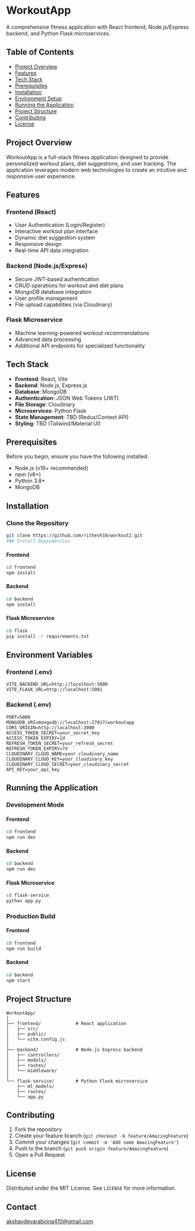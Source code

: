 ﻿# WorkoutApp

A comprehensive fitness application with React frontend, Node.js/Express backend, and Python Flask microservices.

## Table of Contents
- [Project Overview](#project-overview)
- [Features](#features)
- [Tech Stack](#tech-stack)
- [Prerequisites](#prerequisites)
- [Installation](#installation)
- [Environment Setup](#environment-variables)
- [Running the Application](#running-the-application)
- [Project Structure](#project-structure)
- [Contributing](#contributing)
- [License](#license)

## Project Overview

WorkoutApp is a full-stack fitness application designed to provide personalized workout plans, diet suggestions, and user tracking. The application leverages modern web technologies to create an intuitive and responsive user experience.

## Features

### Frontend (React)
- User Authentication (Login/Register)
- Interactive workout plan interface
- Dynamic diet suggestion system
- Responsive design
- Real-time API data integration

### Backend (Node.js/Express)
- Secure JWT-based authentication
- CRUD operations for workout and diet plans
- MongoDB database integration
- User profile management
- File upload capabilities (via Cloudinary)

### Flask Microservice
- Machine learning-powered workout recommendations
- Advanced data processing
- Additional API endpoints for specialized functionality

## Tech Stack

- **Frontend**: React, Vite
- **Backend**: Node.js, Express.js
- **Database**: MongoDB
- **Authentication**: JSON Web Tokens (JWT)
- **File Storage**: Cloudinary
- **Microservices**: Python Flask
- **State Management**: TBD (Redux/Context API)
- **Styling**: TBD (Tailwind/Material UI)

## Prerequisites

Before you begin, ensure you have the following installed:
- Node.js (v16+ recommended)
- npm (v8+)
- Python 3.8+
- MongoDB

## Installation

### Clone the Repository
```bash
git clone https://github.com/rithesh10/workout2.git
### Install Dependencies
```
#### Frontend
```bash
cd frontend
npm install
```

#### Backend
```bash
cd backend
npm install
```

#### Flask Microservice
```bash
cd flask
pip install -r requirements.txt
```

## Environment Variables

### Frontend (.env)
```
VITE_BACKEND_URL=http://localhost:5000
VITE_FLASK_URL=http://localhost:5001
```

### Backend (.env)
```
PORT=5000
MONGODB_URI=mongodb://localhost:27017/workoutapp
CORS_ORIGIN=http://localhost:3000
ACCESS_TOKEN_SECRET=your_secret_key
ACCESS_TOKEN_EXPIRY=1d
REFRESH_TOKEN_SECRET=your_refresh_secret
REFRESH_TOKEN_EXPIRY=7d
CLOUDINARY_CLOUD_NAME=your_cloudinary_name
CLOUDINARY_CLOUD_KEY=your_cloudinary_key
CLOUDINARY_CLOUD_SECRET=your_cloudinary_secret
API_KEY=your_api_key
```

## Running the Application

### Development Mode

#### Frontend
```bash
cd frontend
npm run dev
```

#### Backend
```bash
cd backend
npm run dev
```

#### Flask Microservice
```bash
cd flask-service
python app.py
```

### Production Build

#### Frontend
```bash
cd frontend
npm run build
```

#### Backend
```bash
cd backend
npm start
```

## Project Structure
```
WorkoutApp/
│
├── frontend/             # React application
│   ├── src/
│   ├── public/
│   └── vite.config.js
│
├── backend/              # Node.js Express backend
│   ├── controllers/
│   ├── models/
│   ├── routes/
│   └── middleware/
│
└── flask-service/        # Python Flask microservice
    ├── ml_models/
    ├── routes/
    └── app.py
```

## Contributing

1. Fork the repository
2. Create your feature branch (`git checkout -b feature/AmazingFeature`)
3. Commit your changes (`git commit -m 'Add some AmazingFeature'`)
4. Push to the branch (`git push origin feature/AmazingFeature`)
5. Open a Pull Request

## License

Distributed under the MIT License. See `LICENSE` for more information.

## Contact

akshaydevaraboina410@gmail.com

